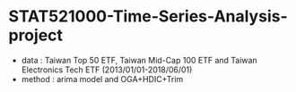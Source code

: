 # STAT521000-Time-Series-Analysis-project

* data : Taiwan Top 50 ETF, Taiwan Mid-Cap 100 ETF and Taiwan Electronics Tech ETF (2013/01/01-2018/06/01)
* method : arima model and OGA+HDIC+Trim
